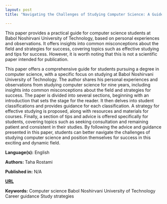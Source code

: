 ```yaml
---
layout: post
title: "Navigating the Challenges of Studying Computer Science: A Guide for Students at Babol Noshirvani University of Technology"

---
```


This paper provides a practical guide for computer science students at Babol Noshirvani University of Technology, based on personal experiences and observations. It offers insights into common misconceptions about the field and strategies for success, covering topics such as effective studying and tips for success. However, it is worth noting that this is not a scientific paper intended for publication.

This paper offers a comprehensive guide for students pursuing a degree in computer science, with a specific focus on studying at Babol Noshirvani University of Technology. The author shares his personal experiences and observations from studying computer science for nine years, including insights into common misconceptions about the field and strategies for success. The paper is divided into several sections, beginning with an introduction that sets the stage for the reader. It then delves into student classifications and provides guidance for each classification. A strategy for effective studying is proposed, along with resources and materials for courses. Finally, a section of tips and advice is offered specifically for students, covering topics such as seeking consultation and remaining patient and consistent in their studies. By following the advice and guidance presented in this paper, students can better navigate the challenges of studying computer science and position themselves for success in this exciting and dynamic field.


**Language(s):** English

**Authors:** Taha Rostami

**Published in:** N/A

[**URL**](https://github.com/TahaRostami/TahaRostami.github.io/raw/main/files/Navigating%20the%20Challenges%20of%20Studying%20Computer%20Science.pdf)

**Keywords:** <span class="w3-tag w3-round w3-center">Computer science</span> <span class="w3-tag w3-round w3-center">Babol Noshirvani University of Technology</span> <span class="w3-tag w3-round w3-center">Career guidance</span> <span class="w3-tag w3-round w3-center">Study strategies</span>
